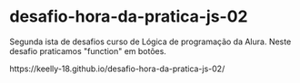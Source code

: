 # desafio-hora-da-pratica-js-02
Segunda ista de desafios curso de Lógica de programação da Alura. Neste desafio praticamos "function" em botões.
<p>https://keelly-18.github.io/desafio-hora-da-pratica-js-02/</p>
